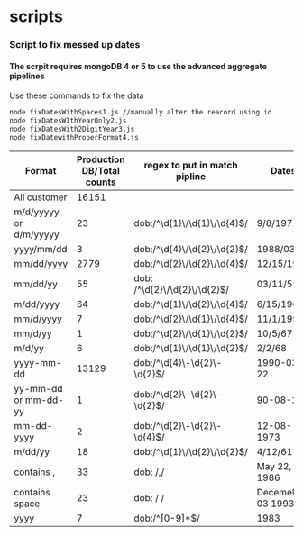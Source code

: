# scripts
### Script to fix messed up dates
#### The scrpit requires mongoDB 4 or 5 to use the advanced aggregate pipelines

Use these commands to fix the data

```sh
node fixDatesWithSpaces1.js //manually alter the reacord using id
node fixDatesWIthYearOnly2.js
node fixDatesWith2DigitYear3.js
node fixDatewithProperFormat4.js
````   


|   Format               | Production DB/Total counts | regex to put in match pipline     | Dates             |  Script used                     |
| ---------------------- | -------------------------- | --------------------------------- | ----------------- | -------------------------------- |
| All customer           | 16151                      |                                   |                   |                                  |
| m/d/yyyyy or d/m/yyyyy | 23                         | dob:/^\\d{1}\\/\\d{1}\\/\\d{4}$/  | 9/8/1971          | fixDatewithProperFormat4         |
| yyyy/mm/dd             | 3                          | dob:/^\\d{4}\\/\\d{2}\\/\\d{2}$/  | 1988/03/24        | fixDatewithProperFormat4         |
| mm/dd/yyyy             | 2779                       | dob:/^\\d{2}\\/\\d{2}\\/\\d{4}$/  | 12/15/1973        | fixDatewithProperFormat4         |
| mm/dd/yy               | 55                         | dob: /^\\d{2}\\/\\d{2}\\/\\d{2}$/ | 03/11/55          | fixDatesWith2DigitYear3          |
| m/dd/yyyy              | 64                         | dob:/^\\d{1}\\/\\d{2}\\/\\d{4}$/  | 6/15/1965         | fixDatewithProperFormat4         |
| mm/d/yyyy              | 7                          | dob:/^\\d{2}\\/\\d{1}\\/\\d{4}$/  | 11/1/1990         | fixDatewithProperFormat4         |
| mm/d/yy                | 1                          | dob:/^\\d{2}\\/\\d{1}\\/\\d{2}$/  | 10/5/67           | fixDatesWith2DigitYear3          |
| m/d/yy                 | 6                          | dob:/^\\d{1}\\/\\d{1}\\/\\d{2}$/  | 2/2/68            | fixDatesWith2DigitYear3          |
| yyyy-mm-dd             | 13129                      | dob:/^\\d{4}\\-\\d{2}\\-\\d{2}$/  | 1990-03-22        | fixDatewithProperFormat4         |
| yy-mm-dd or mm-dd-yy   | 1                          | dob:/^\\d{2}\\-\\d{2}\\-\\d{2}$/  | 90-08-22          | **pending**                      |
| mm-dd-yyyy             | 2                          | dob:/^\\d{2}\\-\\d{2}\\-\\d{4}$/  | 12-08-1973        | **pending**                      |
| m/dd/yy                | 18                         | dob:/^\\d{1}\\/\\d{2}\\/\\d{2}$/  | 4/12/61           | fixDatesWith2DigitYear3          |
| contains ,             | 33                         | dob: /,/                          | May 22, 1986      | fixDatesWithSpaces1              |
| contains space         | 23                         | dob: / /                          | Decemeber 03 1993 | fixDatesWithSpaces1              |
| yyyy                   | 7                          | dob:/^\[0-9\]\*$/                 | 1983              | fixDatesWIthYearOnly2            |
